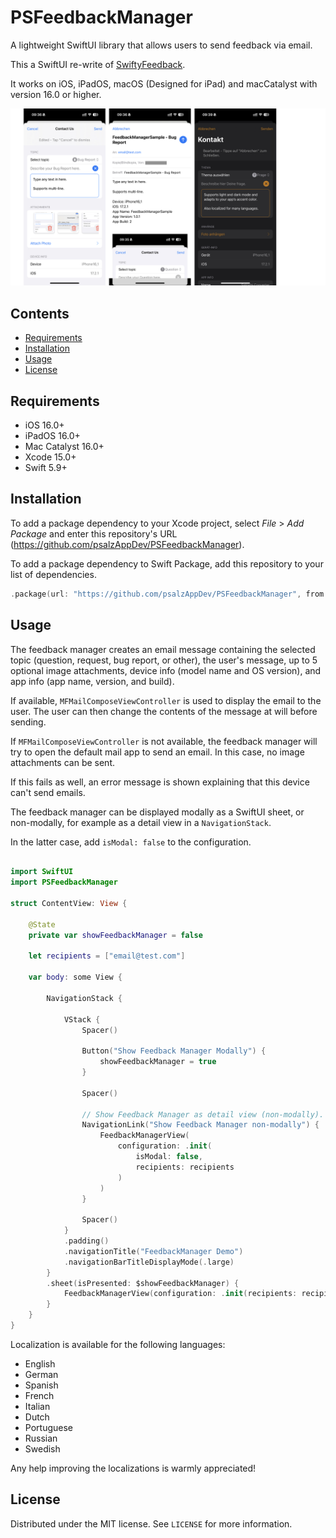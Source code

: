 # PSFeedbackManager

A lightweight SwiftUI library that allows users to send feedback via email.

This a SwiftUI re-write of [SwiftyFeedback](https://github.com/juanpablofernandez/SwiftyFeedback).

It works on iOS, iPadOS, macOS (Designed for iPad) and macCatalyst with version 16.0 or higher.

![](Screenshots/Screenshots.jpeg)

## Contents

* [Requirements](#requirements)
* [Installation](#installation)
* [Usage](#usage)
* [License](#license)

## Requirements

- iOS 16.0+
- iPadOS 16.0+
- Mac Catalyst 16.0+
- Xcode 15.0+
- Swift 5.9+

## Installation

To add a package dependency to your Xcode project, select _File_ > _Add Package_ and enter this repository's URL (https://github.com/psalzAppDev/PSFeedbackManager).

To add a package dependency to Swift Package, add this repository to your list of dependencies.
```swift
.package(url: "https://github.com/psalzAppDev/PSFeedbackManager", from: Version(1, 1, 0))
```
## Usage

The feedback manager creates an email message containing the selected topic
(question, request, bug report, or other), the user's message, up to 5 optional
image attachments, device info (model name and OS version), and app info
(app name, version, and build).

If available, `MFMailComposeViewController` is used to display the email to the
user. The user can then change the contents of the message at will before sending.

If `MFMailComposeViewController` is not available, the feedback manager will try
to open the default mail app to send an email. In this case, no image attachments
can be sent.

If this fails as well, an error message is shown explaining that this device
can't send emails.

The feedback manager can be displayed modally as a SwiftUI sheet, or non-modally,
for example as a detail view in a `NavigationStack`.

In the latter case, add `isModal: false` to the configuration.

```swift

import SwiftUI
import PSFeedbackManager

struct ContentView: View {

    @State
    private var showFeedbackManager = false

    let recipients = ["email@test.com"]

    var body: some View {
        
        NavigationStack {

            VStack {
                Spacer()

                Button("Show Feedback Manager Modally") {
                    showFeedbackManager = true
                }

                Spacer()

                // Show Feedback Manager as detail view (non-modally).
                NavigationLink("Show Feedback Manager non-modally") {
                    FeedbackManagerView(
                        configuration: .init(
                            isModal: false,
                            recipients: recipients
                        )
                    )
                }

                Spacer()
            }
            .padding()
            .navigationTitle("FeedbackManager Demo")
            .navigationBarTitleDisplayMode(.large)
        }
        .sheet(isPresented: $showFeedbackManager) {
            FeedbackManagerView(configuration: .init(recipients: recipients))
        }
    }
}
```

Localization is available for the following languages:
- English
- German
- Spanish
- French
- Italian
- Dutch
- Portuguese
- Russian
- Swedish

Any help improving the localizations is warmly appreciated!

## License

Distributed under the MIT license. See ``LICENSE`` for more information.
